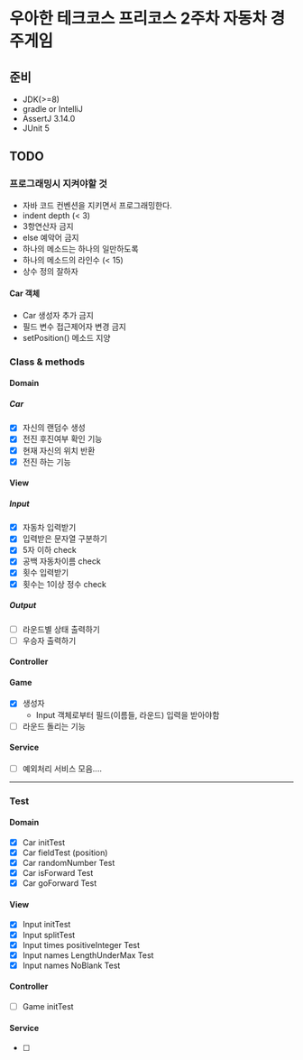 # 우아한 테크코스 프리코스 2주차 자동차 경주게임

## 준비

- JDK(>=8)
- gradle or IntelliJ
- AssertJ 3.14.0
- JUnit 5

## TODO

### 프로그래밍시 지켜야할 것

- 자바 코드 컨벤션을 지키면서 프로그래밍한다.
- indent depth (< 3)
- 3항연산자 금지
- else 예악어 금지
- 하나의 메소드는 하나의 일만하도록
- 하나의 메소드의 라인수 (< 15)
- 상수 정의 잘하자

#### Car 객체

- Car 생성자 추가 금지
- 필드 변수 접근제어자 변경 금지
- setPosition() 메소드 지양


### Class & methods

#### Domain

#####  Car

- [x] 자신의 랜덤수 생성
- [x] 전진 후진여부 확인 기능
- [x] 현재 자신의 위치 반환
- [x] 전진 하는 기능 

#### View

##### Input

- [x] 자동차 입력받기
- [x] 입력받은 문자열 구분하기
- [x] 5자 이하 check
- [x] 공백 자동차이름 check
- [x] 횟수 입력받기
- [x] 횟수는 1이상 정수 check

##### Output

- [ ] 라운드별 상태 출력하기
- [ ] 우승자 출력하기

#### Controller

#### Game 

- [x] 생성자
    - Input 객체로부터 필드(이름들, 라운드) 입력을 받아야함 
- [ ] 라운드 돌리는 기능

#### Service

- [ ] 예외처리 서비스 모음....

<hr>

### Test

#### Domain

- [x] Car initTest
- [x] Car fieldTest (position)
- [x] Car randomNumber Test
- [x] Car isForward Test
- [x] Car goForward Test

#### View

- [x] Input initTest
- [x] Input splitTest
- [x] Input times positiveInteger Test
- [x] Input names LengthUnderMax Test
- [x] Input names NoBlank Test

#### Controller 

- [ ] Game initTest

#### Service

- [ ]